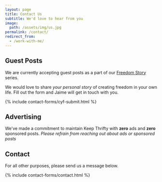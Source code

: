 ```yaml
---
layout: page
title: Contact Us
subtitle: We'd love to hear from you
image:
  path: /assets/img/us.jpg
permalink: /contact/
redirect_from:
  - /work-with-me/
---
```


## Guest Posts

We are currently accepting guest posts as a part of our [Freedom Story]({{site.url}}/freedom-stories) series.

We would love to share _your personal story_ of creating freedom in your own life. Fill out the form and Jaime will get in touch with you.

{% include contact-forms/cyf-submit.html %}

## Advertising

We've made a commitment to maintain Keep Thrifty with <strong>zero</strong> ads and <strong>zero</strong> sponsored posts. <em>Please refrain from reaching out about ads or sponsored posts</em>

## Contact

For all other purposes, please send us a message below.

{% include contact-forms/contact.html %}
